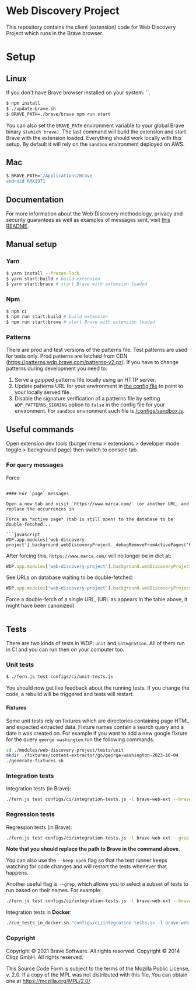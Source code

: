 # Web Discovery Project

This repository contains the client (extension) code for Web Discovery Project
which runs in the Brave browser.

# Setup

## Linux

If you don't have Brave browser installed on your system: ``.

```sh
$ npm install
$ ./update-brave.sh
$ BRAVE_PATH=./brave/brave npm run start
```

You can also set the `BRAVE_PATH` environment variable to your global Brave binary `$(which brave)`.
The last command will build the extension and start Brave with the extension loaded.
Everything should work locally with this setup. By default it will rely on the `sandbox` environment deployed on AWS.

## Mac

```sh
$ BRAVE_PATH="/Applications/Brave
android RMX1971
```

## Documentation

For more information about the Web Discovery methodology, privacy and security
guarantees as well as examples of messages sent, visit [this README](./modules/web-discovery-project/sources/README.md).

## Manual setup

### Yarn

```sh
$ yarn install --frozen-lock
$ yarn start:build # build extension
$ yarn start:brave # start Brave with extension loaded
```

### Npm

```sh
$ npm ci
$ npm run start:build # build extension
$ npm run start:brave # start Brave with extension loaded
```

### Patterns

There are prod and test versions of the patterns file. Test patterns are used for tests only. Prod patterns are fetched from 
CDN (https://patterns.wdp.brave.com/patterns-v2.gz). If you have to change patterns during development you need to:
1. Serve a gzipped patterns file locally using an HTTP server.
2. Update patterns URL for your environment in [the config file](./configs/common/urls.js) to point to your locally served file.
3. Disable the signature verification of a patterns file by setting `WDP_PATTERNS_SIGNING` option to `false` in the config file for your environment. For `sandbox` environment such file is [/configs/sandbox.js](./configs/sandbox.js).

## Useful commands

Open extension dev tools (burger menu > extensions > developer mode toggle > background page) then switch to console tab.

### For `query` messages

Force 
```

#### For `page` messages

Open a new tab and visit `https://www.marca.com/` (or another URL, and replace the occurrences in 

Force an *active page* (tab is still open) to the database to be double-fetched...

```javascript
WDP.app.modules['web-discovery-project'].background.webDiscoveryProject._debugRemoveFromActivePages('https://www.marca.com/')
```

After forcing this, `https://www.marca.com/` will no longer be in dict at:

```javascript
WDP.app.modules['web-discovery-project'].background.webDiscoveryProject.state['v']
```

See URLs on database waiting to be double-fetched:

```javascript
WDP.app.modules['web-discovery-project'].background.webDiscoveryProject.listOfUnchecked(1000000000000, 0, null, function(x) {console.log(x)})
```

Force a double-fetch of a single URL, (URL as appears in the table above, it might have been canonized)

```javascript
```

## Tests

There are two kinds of tests in WDP: `unit` and `integration`. All of them run
in CI and you can run then on your computer too.

### Unit tests

```sh
$ ./fern.js test configs/ci/unit-tests.js
```

You should now get live feedback about the running tests. If you change the
code, a rebuild will be triggered and tests will restart.

#### Fixtures

Some unit tests rely on fixtures which are directories containing page HTML
and expected extracted data. Fixture names contain a search query and a date
it was created on. For example if you want to add a new google fixture for
the query `george washington` run the following commands:
``` sh
cd ./modules/web-discovery-project/tests/unit
mkdir ./fixtures/content-extractor/go/george-washington-2023-10-04
./generate-fixtures.sh
```

### Integration tests

Integration tests (in Brave):
```sh
./fern.js test configs/ci/integration-tests.js -l brave-web-ext --brave /opt/brave.com/brave/brave-browser
```

### Regression tests

Regression tests (in Brave):
```sh
./fern.js test configs/ci/integration-tests.js -l brave-web-ext --grep UtilityRegression --brave /opt/brave.com/brave/brave-browser
```

**Note that you should replace the path to Brave in the command above**.

You can also use the `--keep-open` flag so that the test runner keeps watching
for code changes and will restart the tests whenever that happens.

Another useful flag is `--grep`, which allows you to select a subset of tests
to run based on their names. For example:

```sh
./fern.js test configs/ci/integration-tests.js -l brave-web-ext --brave /opt/brave.com/brave/brave-browser --keep-open --grep registerContentScript
```

Integration tests in **Docker**:
```sh
./run_tests_in_docker.sh "configs/ci/integration-tests.js -l brave-web-ext --brave /opt/brave.com/brave/brave-browser"
```

### Copyright

Copyright © 2021 Brave Software. All rights reserved.
Copyright © 2014 Cliqz GmbH. All rights reserved.

This Source Code Form is subject to the terms of the Mozilla Public
License, v. 2.0. If a copy of the MPL was not distributed with this file,
You can obtain one at https://mozilla.org/MPL/2.0/.

